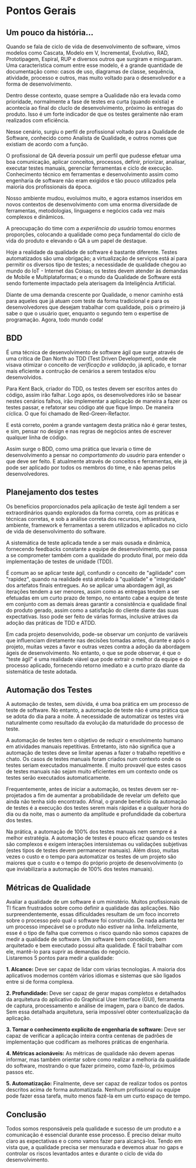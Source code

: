 # Pontos Gerais

## Um pouco da história...
Quando se fala de ciclo de vida de desenvolvimento de software, vimos modelos como Cascata, Modelo em V, Incremental, Evolutivo, RAD, Prototipagem, Espiral, RUP e diversos outros que surgiram e minguaram. Uma característica comum entre esse modelo, é a grande quantidade de documentação como: casos de uso, diagramas de classe, sequência, atividade, processo e outros, mas muito voltado para o desenvolvedor e a forma de desenvolvimento.

Dentro desse contexto, quase sempre a Qualidade não era levada como prioridade, normalmente a fase de testes era curta (quando existia) e acontecia ao final do cluclo de desenvolvimento, próximo às entregas do produto. Isso é um forte indicador de que os testes geralmente não eram realizados com eficiência.

Nesse cenário, surgiu o perfil de profissional voltado para a Qualidade de Software, conhecido como Analista de Qualidade, e outros nomes que existiam de acordo com a função.

O profissional de QA deveria possuir um perfil que pudesse efetuar uma boa comunicação, aplicar conceitos, processos, definir, priorizar, analisar, executar testes manuais, gerenciar ferramentas e ciclo de execução. Conhecimento técnico em ferramentas e desenvolvimento assim como engenharia de software não eram exigidos e tão pouco utilizados pela maioria dos profissionais da época.

Nosso ambiente mudou, evoluímos muito, e agora estamos inseridos em novos contextos de desenvolvimento com uma enorma diversidade de ferramentas, metodologias, linguagens e negócios cada vez mais complexos e dinâmicos.

A preocupação do time com a *experiência do usuário* tomou enormes proporções, colocando a qualidade como peça fundamental do ciclo de vida do produto e elevando o QA a um papel de destaque.

Hoje a realidade da qualidade de software é bastante diferente. Testes automatizados são uma obrigação; a virtualização de serviços está aí para permitir os diversos tipo de testes; a necessidade de qualidade chegou ao mundo do IoT - Internet das Coisas; os testes devem atender às demandas de Mobile e Multiplataformas; e o mundo da Qualidade de Software está sendo fortemente impactado pela aterisagem da Inteligência Artificial.

Diante de uma demanda crescente por Qualidade, o menor caminho está para aqueles que já atuam com teste da forma tradicional e para os desenvolvedores que desejam trabalhar com qualidade, pois o primeiro já sabe o que o usuário quer, enquanto o segundo tem o expertise de programação.
Agora, todo mundo coda!

## BDD
É uma técnica de desenvolvimento de software ágil que surge através de uma crítica de Dan North ao TDD (Test Driven Development), onde ele visava otimizar o conceito de *verificação e validação*, já aplicado, e tornar mais eficiente a contrução de cenários a serem testados e/ou desenvolvidos.

Para Kent Back, criador do TDD, os testes devem ser escritos antes do código, assim irão falhar. Logo após, os desenvolvedores irão se basear nestes cenários falhos, irão implementar a aplicação de maneira a fazer os testes passar, e refatorar seu código até que fique limpo. De maneira cíclica. O que foi chamado de Red-Green-Refactor.

E está correto, porém a grande vantagem desta prática não é gerar testes, e sim, pensar no design e nas regras de negócios antes de escrever qualquer linha de código.

Assim surge o BDD, como uma prática que levaria o time de desenvolvimento a pensar no *comportamento do usuário* para entender o que deve ser feito. E atualmente através de conceitos e ferramentas, ele já pode ser aplicado por todos os membros do time, e não apenas pelos desenvolvedores.

## Planejamento dos testes
Os benefícios proporcionados pela aplicação de teste ágil tendem a ser extraordinários quando explorados da forma correta, com as práticas e técnicas corretas, e sob a análise correta dos recursos, infraestrutura, ambiente, framework e ferramentas a serem utilizados e aplicados no ciclo de vida de desenvolvimento do software.

A sistemática de teste aplicada tende a ser mais ousada e dinâmica, fornecendo feedbacks constante a equipe de desenvolvimento, que passa a se comprometer também com a qualidade do produto final, por meio dda implementação de testes de unidade (TDD).

É comum ao se aplicar teste ágil, confundir o conceito de "agilidade" com "rapidez", quando na realidade está atrelado à "qualidade" e "integridade" dos artefatos finais entregues. Ao se aplicar uma abordagem ágil, as iterações tendem a ser menores, assim como as entregas tendem a ser efetuadas em um curto prazo de tempo, no entanto cabe a equipe de teste em conjunto com as demais áreas garantir a consistência e qualidade final do produto gerado, assim como a satisfação do cliente diante das suas expectativas. Isso pode ser feito de várias formas, inclusive atráves da adoção das práticas de TDD e ATDD.

Em cada projeto desenvolvido, pode-se observar um conjunto de variáveis que influenciam diretamente nas decisões tomadas antes, durante e após o projeto, muitas vezes a favor e outras vezes contra a adoção da abordagem ágeis de desenvolvimento. No entanto, o que se pode observar, é que o "teste ágil" é uma realidade viável que pode extrair o melhor da equipe e do processo aplicado, fornecendo retorno imediato e a curto prazo diante da sistemática de teste adotada.

## Automação dos Testes
A automação de testes, sem dúvida, é uma boa prática em um processo de teste de software. No entanto, a automação de teste não é uma prática que se adota do dia para a noite. A necessidade de automatizar os testes virá naturalmente como resultado da evolução da maturidade do processo de teste.

A automação de testes tem o objetivo de reduzir o envolvimento humano em atividades manuais repetitivas. Entretanto, isto não significa que a automação de testes deve se limitar apenas a fazer o trabalho repetitivo e chato. Os casos de testes manuais foram criados num contexto onde os testes seriam executados manualmente. É muito provavél que estes casos de testes manuais não sejam muito eficientes em um contexto onde os testes serão executados automaticamente.

Frequentemente, antes de iniciar a automação, os testes devem ser re-projetados a fim de aumentar a probabilidade de revelar um defeito que ainda não tenha sido encontrado. Afinal, o grande benefício da automação de testes é a execução dos testes serem mais rápidas e a qualquer hora do dia ou da noite, mas o aumento da amplitude e profundidade da cobertura dos testes.

Na prática, a automação de 100% dos testes manuais nem sempre é a melhor estratégia. A automação de testes é pouco eficaz quando os testes são complexos e exigem interações intersistemas ou validações subjetivas (estes tipos de testes devem permanecer manuais). Além disso, muitas vezes o custo e o tempo para automatizar os testes de um projeto são maiores que o custo e o tempo do próprio projeto de desenvolvimento (o que inviabilizaria a automação de 100% dos testes manuais).

## Métricas de Qualidade
Avaliar a qualidade de um software é um minstério. Muitos profissionais de TI ficam frustrados sobre como definir a qualidade das aplicações. Não surpreendentemente, essas dificuldades resultam de um foco incorreto sobre o processo pelo qual o software foi construido. De nada adianta ter um processo impecável se o produto não estiver na linha. Infelizmente, esse é o tipo de falha que corremos o risco quando não somos capazes de medir a qualidade de software.
Um software bem concebido, bem arquitetado e bem executado possui alta qualidade. É fácil trabalhar com ele, mantê-lo para suprir as demandas do negócio.  
Listaremos 5 pontos para medir a qualidade:

**1. Alcance:**
Deve ser capaz de lidar com várias tecnologias. A maioria dos aplicativos modernos contém vários idiomas e sistemas que são ligados entre si de forma complexa.

**2. Profundidade:**
Deve ser capaz de gerar mapas completos e detalhados da arquitetura do aplicativo do Graphical User Interface (GUI), ferramenta de captura, processamento e análise de imagem, para o banco de dados. Sem essa detalhada arquitetura, seria impossível obter contextualização da aplicação.

**3. Tornar o conhecimento explícito de engenharia de software:**
Deve ser capaz de verificar a aplicação inteira contra centenas de padrões de implementação que codificam as melhores práticas de engenharia.

**4. Métricas acionáveis:**
As métricas de qualidade não devem apenas informar, mas também orientar sobre como realizar a melhoria da qualidade do software, mostrando o que fazer primeiro, como fazê-lo, próximos passos etc.

**5. Automatização:**
Finalmente, deve ser capaz de realizar todos os pontos descritos acima de forma automatizada. Nenhum profissional ou equipe pode fazer essa tarefa, muito menos fazê-la em um curto espaço de tempo.

## Conclusão
Todos somos responsáveis pela qualidade e sucesso de um produto e a comunicação é essencial durante esse processo. É preciso deixar muito claro as expectativas e o como vamos fazer para alcançá-los. 
Tendo em vista que, a qualidade precisa ser mensurada e devemos atuar no gaps e controlar os riscos levantados antes e durante o ciclo de vida do desenvolvimento.
